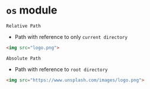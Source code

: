 # `os` module

`Relative Path`
- Path with reference to only `current directory`
```html
<img src="logo.png">
```

`Absolute Path`
- Path with reference to `root directory`
```html
<img src="https://www.unsplash.com/images/logo.png">
```
